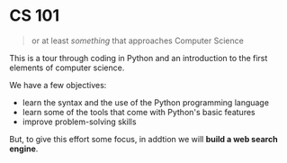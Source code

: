 # CS 101

> or at least _something_ that approaches Computer Science

This is a tour through coding in Python and an introduction to the first elements of computer science.

We have a few objectives:

- learn the syntax and the use of the Python programming language
- learn some of the tools that come with Python's basic features
- improve problem-solving skills

But, to give this effort some focus, in addtion we will __build a web search engine__.
